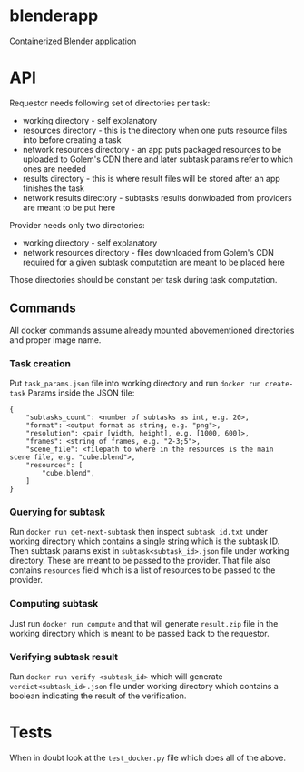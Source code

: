 # blenderapp
Containerized Blender application

# API
Requestor needs following set of directories per task:
- working directory - self explanatory
- resources directory - this is the directory when one puts resource files into before creating a task
- network resources directory - an app puts packaged resources to be uploaded to Golem's CDN there and later subtask params refer to which ones are needed
- results directory - this is where result files will be stored after an app finishes the task
- network results directory - subtasks results donwloaded from providers are meant to be put here

Provider needs only two directories:
- working directory - self explanatory
- network resources directory - files downloaded from Golem's CDN required for a given subtask computation are meant to be placed here

Those directories should be constant per task during task computation.

## Commands
All docker commands assume already mounted abovementioned directories and proper image name.

### Task creation
Put `task_params.json` file into working directory and run
`docker run create-task`
Params inside the JSON file:
```
{
    "subtasks_count": <number of subtasks as int, e.g. 20>,
    "format": <output format as string, e.g. "png">,
    "resolution": <pair [width, height], e.g. [1000, 600]>,
    "frames": <string of frames, e.g. "2-3;5">,
    "scene_file": <filepath to where in the resources is the main scene file, e.g. "cube.blend">,
    "resources": [
        "cube.blend",
    ]
}
```

### Querying for subtask
Run `docker run get-next-subtask` then inspect `subtask_id.txt` under working directory which contains a single string which is the subtask ID. Then subtask params exist in `subtask<subtask_id>.json` file under working directory. These are meant to be passed to the provider. That file also contains `resources` field which is a list of resources to be passed to the provider.

### Computing subtask
Just run `docker run compute` and that will generate `result.zip` file in the working directory which is meant to be passed back to the requestor.

### Verifying subtask result
Run `docker run verify <subtask_id>` which will generate `verdict<subtask_id>.json` file under working directory which contains a boolean indicating the result of the verification.

# Tests
When in doubt look at the `test_docker.py` file which does all of the above.